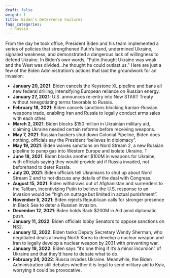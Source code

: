 ```yaml
---
draft: false
weight: 1
title: Biden's Deterrence Failures
faqs_categories:
  - Russia
---
```

From the day he took office, President Biden and his team implemented a series of policies that strengthened Putin’s hand, undermined Ukraine, signaled weakness, and demonstrated a dangerous lack of willingness to defend Ukraine. In Biden’s own words, “Putin thought Ukraine was weak and the West was divided...he thought he could outlast us.” Here are just a few of the Biden Administration’s actions that laid the groundwork for an invasion:

* **January 20, 2021**: Biden cancels the Keystone XL pipeline and bans all new federal drilling, intensifying European reliance on Russian energy.
* **January 27, 2021**: U.S. announces re-entry into New START Treaty without renegotiating terms favorable to Russia.
* **February 18, 2021**: Biden cancels sanctions blocking Iranian-Russian weapons trade, enabling Iran and Russia to legally conduct arms sales with each other.
* **March 2, 2021**: Biden blocks $150 million in Ukrainian military aid, claiming Ukraine needed certain reforms before receiving weapons.
* **May 7, 2021**: Russian hackers shut down Colonial Pipeline, Biden does nothing, officials say the President “believes in diplomacy”.
* **May 19, 2021**: Biden waives sanctions on Nord Stream 2, a new Russian pipeline to pump gas into Western Europe and isolate Ukraine. T
* **June 18, 2021**: Biden blocks another $100M in weapons for Ukraine, with officials saying they would provide aid if Russia invaded, not beforehand to deter Russia.
* **July 20, 2021**: Biden officials tell Ukrainians to shut up about Nord Stream 2 and to not discuss any details of the deal with Congress.
* **August 15, 2021**: Biden withdraws out of Afghanistan and surrenders to the Taliban, incentivizing Putin to believe the U.S. response to an invasion would be “high on outrage but limited in actual punishment”.
* **November 5, 2021**: Biden rejects Republican calls for stronger presence in Black Sea to deter a Russian invasion.
* **December 12, 2021**: Biden holds Back $200M in Aid amid diplomatic push.
* **January 11, 2022**: Biden officials lobby Senators to oppose sanctions on NS2.
* **January 12, 2022**: Biden tasks Deputy Secretary Wendy Sherman, who negotiated deals allowing North Korea to develop a nuclear weapon and Iran to legally develop a nuclear weapon by 2031 with preventing war.
* **January 19, 2022**: Biden says “it’s one thing if it’s a minor incursion” of Ukraine and that they’d have to debate what to do.
* **February 24, 2022**: Russia invades Ukraine. Meanwhile, the Biden Administration still debates whether it is legal to send military aid to Kyiv, worrying it could be provocative.